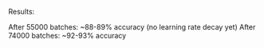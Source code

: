 Results: 

After 55000 batches: ~88-89% accuracy (no learning rate decay yet)
After 74000 batches: ~92-93% accuracy 




